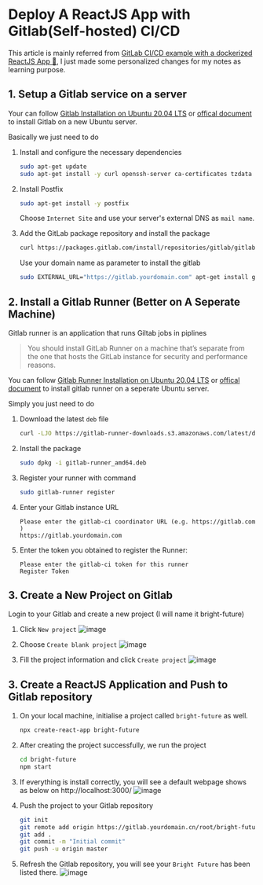# Deploy A ReactJS App with Gitlab(Self-hosted) CI/CD

This article is mainly referred from [GitLab CI/CD example with a dockerized ReactJS App 🚀](https://dev.to/christianmontero/gitlab-ci-cd-example-with-a-dockerized-reactjs-app-1cda), I just made some personalized changes for my notes as learning purpose.

## 1. Setup a Gitlab service on a server

Your can follow [Gitlab Installation on Ubuntu 20.04 LTS](https://github.com/PFTian/TechNotes/blob/master/Gitlab/Gitlab%20Installation.md) or [offical document](https://about.gitlab.com/install/#ubuntu) to install Gitlab on a new Ubuntu server.

Basically we just need to do

1. Install and configure the necessary dependencies

    ```bash
    sudo apt-get update
    sudo apt-get install -y curl openssh-server ca-certificates tzdata perl
    ```

2. Install Postfix
    ```bash
    sudo apt-get install -y postfix
    ```
    Choose `Internet Site` and use your server's external DNS as `mail name`.

3. Add the GitLab package repository and install the package

    ```bash
    curl https://packages.gitlab.com/install/repositories/gitlab/gitlab-ee/script.deb.sh | sudo bash   
    ```
    Use your domain name as parameter to install the gitlab
    ```bash
    sudo EXTERNAL_URL="https://gitlab.yourdomain.com" apt-get install gitlab-ee
    ```

## 2. Install a Gitlab Runner (Better on A Seperate Machine)

Gitlab runner is an application that runs Giltab jobs in piplines

> You should install GitLab Runner on a machine that’s separate from the one that hosts the GitLab instance for security and performance reasons.

You can follow [Gitlab Runner Installation on Ubuntu 20.04 LTS](https://github.com/PFTian/TechNotes/blob/master/Gitlab/Gitlab%20Runner%20Installation%20on%20Ubuntu%2020.04%20LTS.md) or [offical document](https://docs.gitlab.com/runner/install/linux-manually.html) to install gitlab runner on a seperate Ubuntu server.

Simply you just need to do

1. Download the latest `deb` file
    ```bash
    curl -LJO https://gitlab-runner-downloads.s3.amazonaws.com/latest/deb/gitlab-runner_amd64.deb
    ```

2. Install the package
    ```bash
    sudo dpkg -i gitlab-runner_amd64.deb
    ```
3. Register your runner with command
    ```bash
    sudo gitlab-runner register
    ```
4. Enter your Gitlab instance URL
    ```
    Please enter the gitlab-ci coordinator URL (e.g. https://gitlab.com )
    https://gitlab.yourdomain.com
    ```
5. Enter the token you obtained to register the Runner:
    ```
    Please enter the gitlab-ci token for this runner
    Register Token
    ```

## 3. Create a New Project on Gitlab

Login to your Gitlab and create a new project (I will name it bright-future)

1. Click `New project`
![image](https://user-images.githubusercontent.com/10986601/116002743-bd9f3980-a62d-11eb-9894-92f2c62dd49c.png)

2. Choose `Create blank project`
![image](https://user-images.githubusercontent.com/10986601/116002892-4f0eab80-a62e-11eb-8182-b874f968df9d.png)

3. Fill the project information and click `Create project`
![image](https://user-images.githubusercontent.com/10986601/116002834-166ed200-a62e-11eb-8fcc-e9bac09df966.png)


## 3. Create a ReactJS Application and Push to Gitlab repository

1. On your local machine, initialise a project called `bright-future` as well.

    ```bash
    npx create-react-app bright-future
    ```
2. After creating the project successfully, we run the project
    ```bash
    cd bright-future
    npm start
    ```
3. If everything is install correctly, you will see a default webpage shows as below on http://localhost:3000/
   ![image](https://user-images.githubusercontent.com/10986601/116003343-17a0fe80-a630-11eb-8d46-049737f2f283.png)

4. Push the project to your Gitlab repository
    ```bash
    git init
    git remote add origin https://gitlab.yourdomain.cn/root/bright-future.git
    git add .
    git commit -m "Initial commit"
    git push -u origin master
    ```
5. Refresh the Gitlab repository, you will see your `Bright Future` has been listed there.
    ![image](https://user-images.githubusercontent.com/10986601/116003800-2dafbe80-a632-11eb-9136-411848b6ce11.png)
